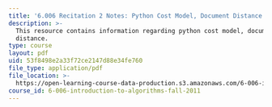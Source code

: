 ```yaml
---
title: '6.006 Recitation 2 Notes: Python Cost Model, Document Distance'
description: >-
  This resource contains information regarding python cost model, document
  distance.
type: course
layout: pdf
uid: 53f8498e2a33f72ce2147d88e34fe760
file_type: application/pdf
file_location: >-
  https://open-learning-course-data-production.s3.amazonaws.com/6-006-introduction-to-algorithms-fall-2011/53f8498e2a33f72ce2147d88e34fe760_MIT6_006F11_rec02.pdf
course_id: 6-006-introduction-to-algorithms-fall-2011
---
```

